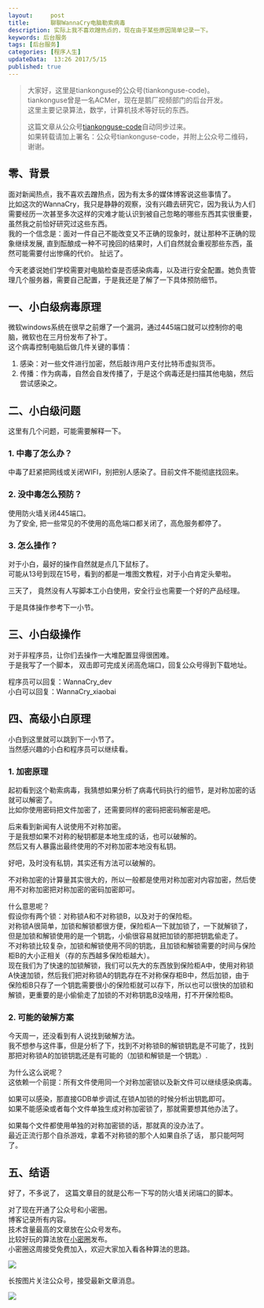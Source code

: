 ```yaml
---  
layout:     post  
title:      聊聊WannaCry电脑勒索病毒
description: 实际上我不喜欢蹭热点的，现在由于某些原因简单记录一下。  
keywords: 后台服务  
tags: [后台服务]  
categories: [程序人生]  
updateData:  13:26 2017/5/15
published: true  
---  
```

  
  
>   
> 大家好，这里是tiankonguse的公众号(tiankonguse-code)。    
> tiankonguse曾是一名ACMer，现在是鹅厂视频部门的后台开发。    
> 这里主要记录算法，数学，计算机技术等好玩的东西。   
>      
> 这篇文章从公众号[tiankonguse-code](http://mp.weixin.qq.com/s/kjuZuB6l80e49rP_cJEr_g)自动同步过来。    
> 如果转载请加上署名：公众号tiankonguse-code，并附上公众号二维码，谢谢。    
>    
  

## 零、背景

面对新闻热点，我不喜欢去蹭热点，因为有太多的媒体博客说这些事情了。  
比如这次的WannaCry，我只是静静的观察，没有兴趣去研究它，因为我认为人们需要经历一次甚至多次这样的灾难才能认识到被自己忽略的哪些东西其实很重要，虽然我之前恰好研究过这些东西。  
我的一个信念是：面对一件自己不能改变又不正确的现象时，就让那种不正确的现象继续发展, 直到酝酿成一种不可挽回的结果时，人们自然就会重视那些东西，虽然可能需要付出惨痛的代价。
扯远了。  


今天老婆说她们学校需要对电脑检查是否感染病毒，以及进行安全配置。她负责管理几个服务器，需要自己配置，于是我还是了解了一下具体预防细节。  


## 一、小白级病毒原理


微软windows系统在很早之前爆了一个漏洞，通过445端口就可以控制你的电脑，微软也在三月份发布了补丁。  
这个病毒控制电脑后做几件关键的事情：

1. 感染：对一些文件进行加密，然后敲诈用户支付比特币虚拟货币。  
2. 传播：作为病毒，自然会自发传播了，于是这个病毒还是扫描其他电脑，然后尝试感染之。  

## 二、小白级问题


这里有几个问题，可能需要解释一下。  


### 1. 中毒了怎么办？

中毒了赶紧把网线或关闭WIFI，别把别人感染了。目前文件不能彻底找回来。  


### 2. 没中毒怎么预防？

使用防火墙关闭445端口。  
为了安全, 把一些常见的不使用的高危端口都关闭了，高危服务都停了。  

### 3. 怎么操作？

对于小白，最好的操作自然就是点几下鼠标了。  
可能从13号到现在15号，看到的都是一堆图文教程，对于小白肯定头晕啦。  

三天了， 竟然没有人写脚本工小白使用，安全行业也需要一个好的产品经理。  

于是具体操作参考下一小节。  

## 三、小白级操作


对于非程序员，让你们去操作一大堆配置显得很困难。  
于是我写了一个脚本， 双击即可完成关闭高危端口，回复公众号得到下载地址。  

程序员可以回复：WannaCry_dev  
小白可以回复：WannaCry_xiaobai  

## 四、高级小白原理


小白到这里就可以跳到下一小节了。  
当然感兴趣的小白和程序员可以继续看。  

### 1. 加密原理

起初看到这个勒索病毒，我猜想如果分析了病毒代码执行的细节，是对称加密的话就可以解密了。  
比如你使用密码把文件加密了，还需要同样的密码把密码解密是吧。  

后来看到新闻有人说使用不对称加密。  
于是我想如果不对称的秘钥都是本地生成的话，也可以破解的。  
然后又有人暴露出最终使用的不对称加密本地没有私钥。  


好吧，及时没有私钥，其实还有方法可以破解的。  


不对称加密的计算量其实很大的，所以一般都是使用对称加密对内容加密，然后使用不对称加密把对称加密的密码加密即可。  

什么意思呢？  
假设你有两个锁：对称锁A和不对称锁B，以及对于的保险柜。  
对称锁A很简单，加锁和解锁都很方便，保险柜A一下就加锁了，一下就解锁了，但是加锁和解锁使用的是一个钥匙，小偷很容易就把加锁的那把钥匙偷走了。  
不对称锁比较复杂，加锁和解锁使用不同的钥匙，且加锁和解锁需要的时间与保险柜B的大小正相关（存的东西越多保险柜越大）。  
现在我们为了快速的加锁解锁，我们可以先大的东西放到保险柜A中，使用对称锁A快速加锁，然后我们把对称锁A的钥匙存在不对称保存柜B中，然后加锁，由于保险柜B只存了一个钥匙需要很小的保险柜就可以存下，所以也可以很快的加锁和解锁，更重要的是小偷偷走了加锁的不对称钥匙B没啥用，打不开保险柜B。  


### 2. 可能的破解方案

今天周一，还没看到有人说找到破解方法。  
我不想参与这件事，但是分析了下，找到不对称锁B的解锁钥匙是不可能了，找到那把对称锁A的加锁钥匙还是有可能的（加锁和解锁是一个钥匙）.


为什么这么说呢？  
这依赖一个前提：所有文件使用同一个对称加密锁以及新文件可以继续感染病毒。  

如果可以感染，那直接GDB单步调试,在锁A加锁的时候分析出钥匙即可。  
如果不能感染或者每个文件单独生成对称加密锁了，那就需要想其他办法了。  


如果每个文件都使用单独的对称加密锁的话，那就真的没办法了。  
最近正流行那个自杀游戏，拿着不对称锁的那个人如果自杀了话， 那只能呵呵了。  




## 五、结语

好了，不多说了， 这篇文章目的就是公布一下写的防火墙关闭端口的脚本。   


对了现在开通了公众号和小密圈。  
博客记录所有内容。  
技术含量最高的文章放在公众号发布。  
比较好玩的算法放在[小密圈](https://wx.xiaomiquan.com/mweb/views/joingroup/join_group.html?group_id=281548515451&secret=r0krqw9fw0at24vxjxo1uo4k0h4lfe47&extra=d67ce0c25ec91252b3af846a10154c9e9d4cb50c763fee178acd68cd2c2e09ee)发布。  
小密圈这周接受免费加入，欢迎大家加入看各种算法的思路。  

![](https://res.tiankonguse.com/images/suanfa_xiaomiquan.jpg)  
  
  
长按图片关注公众号，接受最新文章消息。   
  
![](https://res.tiankonguse.com/images/weixin-50cm.jpg)  
  
  
  